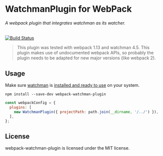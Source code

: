 # WatchmanPlugin for WebPack
###### A webpack plugin that integrates watchman as its watcher.

[![Build Status](https://travis-ci.org/researchgate/webpack-watchman-plugin.svg?branch=master)](https://travis-ci.org/researchgate/webpack-watchman-plugin)

> This plugin was tested with webpack 1.13 and watchman 4.5. This plugin makes use of undocumented webpack APIs, so probably the plugin needs
> to be adapted for new major versions (like webpack 2).

## Usage

Make sure [watchman][watchman] is [installed and ready to use][watchman-install] on your system.

`npm install --save-dev webpack-watchman-plugin`

```js
const webpackConfig = {
  plugins: [
    new WatchmanPlugin({ projectPath: path.join(__dirname, '/../') }),
  ],
};
```

## License

webpack-watchman-plugin is licensed under the MIT license.

[watchman]: https://facebook.github.io/watchman/
[watchman-install]: https://facebook.github.io/watchman/docs/install.html
